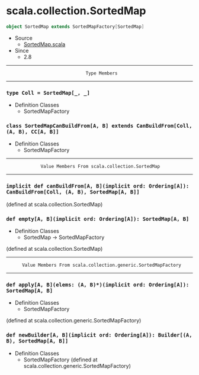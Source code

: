 
#                          scala.collection.SortedMap                          #

```scala
object SortedMap extends SortedMapFactory[SortedMap]
```

* Source
  * [SortedMap.scala](https://github.com/scala/scala/tree/6d09a1ba5f/src/library/scala/collection/SortedMap.scala#L1)
* Since
  * 2.8


--------------------------------------------------------------------------------
                                  Type Members
--------------------------------------------------------------------------------


### `type Coll = SortedMap[_, _]`                                            ###

* Definition Classes
  * SortedMapFactory


### `class SortedMapCanBuildFrom[A, B] extends CanBuildFrom[Coll, (A, B), CC[A, B]]` ###

* Definition Classes
  * SortedMapFactory


--------------------------------------------------------------------------------
                 Value Members From scala.collection.SortedMap
--------------------------------------------------------------------------------


### `implicit def canBuildFrom[A, B](implicit ord: Ordering[A]): CanBuildFrom[Coll, (A, B), SortedMap[A, B]]` ###

(defined at scala.collection.SortedMap)


### `def empty[A, B](implicit ord: Ordering[A]): SortedMap[A, B]`            ###

* Definition Classes
  * SortedMap → SortedMapFactory

(defined at scala.collection.SortedMap)


--------------------------------------------------------------------------------
          Value Members From scala.collection.generic.SortedMapFactory
--------------------------------------------------------------------------------


### `def apply[A, B](elems: (A, B)*)(implicit ord: Ordering[A]): SortedMap[A, B]` ###

* Definition Classes
  * SortedMapFactory

(defined at scala.collection.generic.SortedMapFactory)


### `def newBuilder[A, B](implicit ord: Ordering[A]): Builder[(A, B), SortedMap[A, B]]` ###

* Definition Classes
  * SortedMapFactory
(defined at scala.collection.generic.SortedMapFactory)
